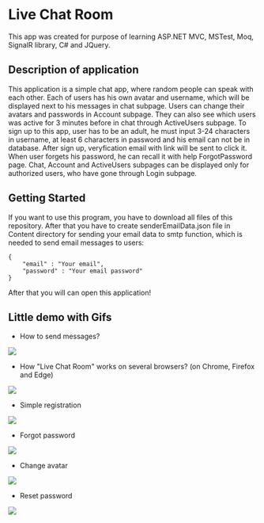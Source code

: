 # Live Chat Room
This app was created for purpose of learning ASP.NET MVC, MSTest, Moq, SignalR library, C# and JQuery.

## Description of application
This application is a simple chat app, where random people can speak with each other. Each of users has his own avatar and username, which will be displayed next to his messages in chat subpage. Users can change their avatars and passwords in Account subpage. They can also see which users was active for 3 minutes before in chat through  ActiveUsers subpage. To sign up to this app, user has to be an adult, he must input 3-24 characters in username, at least 6 characters in password and his email can not be in database. After sign up, veryfication email with link will be sent to click it. When user forgets his password, he can recall it with help ForgotPassword page. Chat, Account and ActiveUsers subpages can be displayed only for authorized users, who have gone through Login subpage.

## Getting Started

If you want to use this program, you have to download all files of this repository.
After that you have to create senderEmailData.json file in Content directory for sending your email data to smtp function, 
which is needed to send email messages to users:

```
{
	"email" : "Your email",
	"password" : "Your email password"
}
```

After that you will can open this application!

## Little demo with Gifs

- How to send messages?
<img src="https://i.imgur.com/fPR28J2.gif">

- How "Live Chat Room" works on several browsers? (on Chrome, Firefox and Edge)
<img src="https://i.imgur.com/PWjJs1K.gif">

- Simple registration
<img src="https://i.imgur.com/3Q2oHsX.gif">

- Forgot password
<img src="https://i.imgur.com/8uJoZU1.gif">

- Change avatar
<img src="https://i.imgur.com/GF3ExWp.gif">

- Reset password
<img src="https://i.imgur.com/ny0r1rn.gif">
